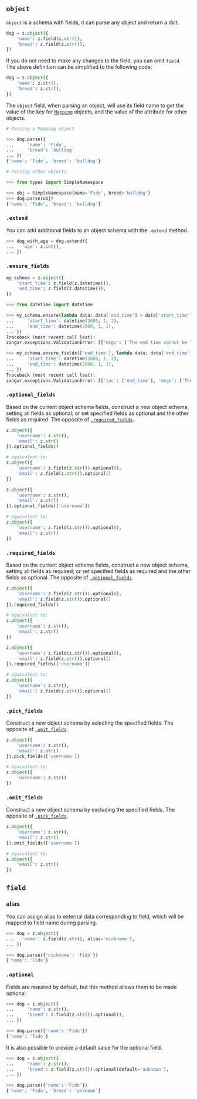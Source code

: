## `object`

`object` is a schema with fields, it can parse any object and return a dict.

```python
dog = z.object({
    'name': z.field(z.str()),
    'breed': z.field(z.str()),
})
```

If you do not need to make any changes to the field, you can omit `field`. The above definition can be simplified to the following code:

```python
dog = z.object({
    'name': z.str(),
    'breed': z.str(),
})
```

The `object` field, when parsing an object, will use its field name to get the value of the key for [`Mapping`](https://docs.python.org/3/library/collections.abc.html#collections.abc.Mapping) objects, and the value of the attribute for other objects.

```py
# Parsing a Mapping object

>>> dog.parse({
...     'name': 'Fido',
...     'breed': 'bulldog'
... })
{'name': 'Fido', 'breed': 'bulldog'}

```

```py
# Parsing other objects

>>> from types import SimpleNamespace

>>> obj = SimpleNamespace(name='Fido', breed='bulldog')
>>> dog.parse(obj)
{'name': 'Fido', 'breed': 'bulldog'}

```

### `.extend`

You can add additional fields to an object schema with the `.extend` method.

```py
>>> dog_with_age = dog.extend({
...   'age': z.int(),
... })

```

### `.ensure_fields`

```python
my_schema = z.object({
    'start_time': z.field(z.datetime()),
    'end_time': z.field(z.datetime()),
})
```

```py
>>> from datetime import datetime

>>> my_schema.ensure(lambda data: data['end_time'] > data['start_time'], message='The end time cannot be later than the start time').parse({
...     'start_time': datetime(2000, 1, 2),
...     'end_time': datetime(2000, 1, 1),
... })
Traceback (most recent call last):
zangar.exceptions.ValidationError: [{'msgs': ['The end time cannot be later than the start time']}]

```

```py
>>> my_schema.ensure_fields(['end_time'], lambda data: data['end_time'] > data['start_time'], message='The end time cannot be later than the start time').parse({
...     'start_time': datetime(2000, 1, 2),
...     'end_time': datetime(2000, 1, 1),
... })
Traceback (most recent call last):
zangar.exceptions.ValidationError: [{'loc': ['end_time'], 'msgs': ['The end time cannot be later than the start time']}]

```

### `.optional_fields`

Based on the current object schema fields, construct a new object schema, setting all fields as optional; or set specified fields as optional and the other fields as required. The opposite of [`.required_fields`](#required_fields).

```python
z.object({
    'username': z.str(),
    'email': z.str()
}).optional_fields()

# equivalent to:
z.object({
    'username': z.field(z.str()).optional(),
    'email': z.field(z.str()).optional()
})
```

```python
z.object({
    'username': z.str(),
    'email': z.str()
}).optional_fields(['username'])

# equivalent to:
z.object({
    'username': z.field(z.str()).optional(),
    'email': z.str()
})
```

### `.required_fields`

Based on the current object schema fields, construct a new object schema, setting all fields as required; or set specified fields as required and the other fields as optional. The opposite of [`.optional_fields`](#optional_fields).

```python
z.object({
    'username': z.field(z.str()).optional(),
    'email': z.field(z.str()).optional()
}).required_fields()

# equivalent to:
z.object({
    'username': z.str(),
    'email': z.str()
})
```

```python
z.object({
    'username': z.field(z.str()).optional(),
    'email': z.field(z.str()).optional()
}).required_fields(['username'])

# equivalent to:
z.object({
    'username': z.str(),
    'email': z.field(z.str()).optional()
})
```

### `.pick_fields`

Construct a new object schema by selecting the specified fields. The opposite of [`.omit_fields`](#omit_fields).

```python
z.object({
    'username': z.str(),
    'email': z.str()
}).pick_fields(['username'])

# equivalent to:
z.object({
    'username': z.str()
})
```

### `.omit_fields`

Construct a new object schema by excluding the specified fields. The opposite of [`.pick_fields`](#pick_fields).

```python
z.object({
    'username': z.str(),
    'email': z.str()
}).omit_fields(['username'])

# equivalent to:
z.object({
    'email': z.str()
})
```

## `field`

### alias

You can assign alias to external data corresponding to field, which will be mapped to field name during parsing.

```py
>>> dog = z.object({
...   'name': z.field(z.str(), alias='nickname'),
... })

>>> dog.parse({'nickname': 'Fido'})
{'name': 'Fido'}

```

### `.optional`

Fields are required by default, but this method allows them to be made optional.

```py
>>> dog = z.object({
...     'name': z.str(),
...     'breed': z.field(z.str()).optional(),
... })

>>> dog.parse({'name': 'Fido'})
{'name': 'Fido'}

```

It is also possible to provide a default value for the optional field.

```py
>>> dog = z.object({
...     'name': z.str(),
...     'breed': z.field(z.str()).optional(default='unknown'),
... })

>>> dog.parse({'name': 'Fido'})
{'name': 'Fido', 'breed': 'unknown'}

```
